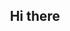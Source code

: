 <h2 align="center"> <b> Hi there </br></h2>

<!---
![banner](https://www.e4k.co/wp-content/uploads/2019/07/Software-Development-Resized.jpeg)


<p align="left">
  <img src="https://komarev.com/ghpvc/?username=sebas-mora28&label=Profile%20views&color=0e75b6&style=flat%22" alt="xtenzq"/>
</p>


<a href="https://www.linkedin.com/in/sebasti%C3%A1n-mora-god%C3%ADnez/">
  <img align="left" alt="Erick's LinkedIN" width="44px" src="https://raw.githubusercontent.com/peterthehan/peterthehan/master/assets/linkedin.svg" />
</a>
-->
